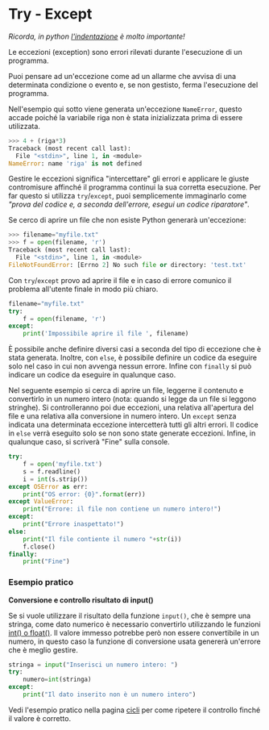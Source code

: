 # Try - Except

_Ricorda, in python [l'indentazione](11_Syntax.md#indentazione) è molto importante!_

Le eccezioni (exception) sono errori rilevati durante l'esecuzione di un programma.

Puoi pensare ad un'eccezione come ad un allarme che avvisa di una determinata condizione o evento e, se non gestisto, ferma l'esecuzione del programma.

Nell'esempio qui sotto viene generata un'eccezione `NameError`, questo accade poiché la variabile riga non è stata inizializzata prima di essere utilizzata.

```python
>>> 4 + (riga*3)   
Traceback (most recent call last):
  File "<stdin>", line 1, in <module>
NameError: name 'riga' is not defined
```

Gestire le eccezioni significa "intercettare" gli errori e applicare le giuste contromisure affinché il programma continui la sua corretta esecuzione. 
Per far questo si utilizza `try`/`except`,  puoi semplicemente immaginarlo come _"prova del codice e, a seconda dell'errore, esegui un codice riparatore"_.

Se cerco di aprire un file che non esiste Python generarà un'eccezione:

```python
>>> filename="myfile.txt"  
>>> f = open(filename, 'r')
Traceback (most recent call last):
  File "<stdin>", line 1, in <module>
FileNotFoundError: [Errno 2] No such file or directory: 'test.txt'
```

Con `try`/`except` provo ad aprire il file e in caso di errore comunico il problema all'utente finale in modo più chiaro.

```python
filename="myfile.txt"  
try:
    f = open(filename, 'r')
except:
    print('Impossibile aprire il file ', filename)
```

È possibile anche definire diversi casi a seconda del tipo di eccezione che è stata generata. Inoltre, con `else`, è possibile definire un codice da eseguire solo nel caso in cui non avvenga nessun errore. Infine con `finally` si può indicare un codice da eseguire in qualunque caso.

Nel seguente esempio si cerca di aprire un file, leggerne il contenuto e convertirlo in un numero intero (nota: quando si legge da un file si leggono stringhe).
Si controlleranno poi due eccezioni, una relativa all'apertura del file e una relativa alla conversione in numero intero.
Un `except` senza indicata una determinata eccezione intercetterà tutti gli altri errori.
Il codice in `else` verrà eseguito solo se non sono state generate eccezioni.
Infine, in qualunque caso, si scriverà "Fine" sulla console.

```python
try:
    f = open('myfile.txt')
    s = f.readline()
    i = int(s.strip())
except OSError as err:
    print("OS error: {0}".format(err))
except ValueError:
    print("Errore: il file non contiene un numero intero!")
except:
    print("Errore inaspettato!")
else:
    print("Il file contiente il numero "+str(i))
    f.close()
finally: 
    print("Fine")
```

### Esempio pratico
**Conversione e controllo risultato di input()**

Se si vuole utilizzare il risultato della funzione `input()`, che è sempre una stringa, come dato numerico è necessario convertirlo utilizzando le funzioni [int() o float()](41_Type_Number.md). Il valore immesso potrebbe però non essere convertibile in un numero, in questo caso la funzione di conversione usata genererà un'errore che è meglio gestire.

```python
stringa = input("Inserisci un numero intero: ") 
try:
    numero=int(stringa)
except:
    print("Il dato inserito non è un numero intero")
```

Vedi l'esempio pratico nella pagina [cicli](29_Loops.md) per come ripetere il controllo finché il valore è corretto.
